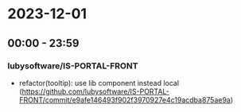 # 2023-12-01
## 00:00 - 23:59
### lubysoftware/IS-PORTAL-FRONT
 - refactor(tooltip): use lib component instead local (https://github.com/lubysoftware/IS-PORTAL-FRONT/commit/e9afe146493f902f3970927e4c19acdba875ae9a)
